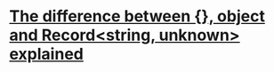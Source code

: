 # [The difference between {}, object and Record<string, unknown> explained](https://www.reddit.com/r/typescript/comments/tq3m4f/the_difference_between_object_and_recordstring/)
